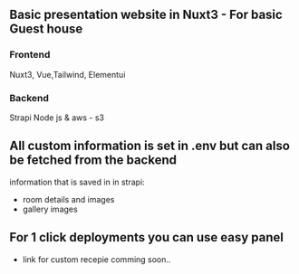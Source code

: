 ## Basic presentation website in Nuxt3 - For basic Guest house
### Frontend
Nuxt3, Vue,Tailwind, Elementui

### Backend
Strapi Node js & aws - s3

## All custom information is set in .env but can also be fetched from the backend
information that is saved in in strapi:
- room details and images
- gallery images

## For 1 click deployments you can use easy panel
- link for custom recepie comming soon..
